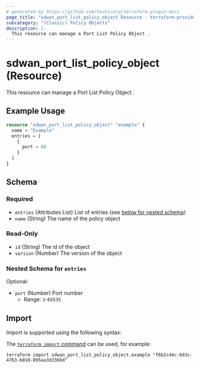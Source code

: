 ```yaml
---
# generated by https://github.com/hashicorp/terraform-plugin-docs
page_title: "sdwan_port_list_policy_object Resource - terraform-provider-sdwan"
subcategory: "(Classic) Policy Objects"
description: |-
  This resource can manage a Port List Policy Object .
---
```


# sdwan_port_list_policy_object (Resource)

This resource can manage a Port List Policy Object .

## Example Usage

```terraform
resource "sdwan_port_list_policy_object" "example" {
  name = "Example"
  entries = [
    {
      port = 80
    }
  ]
}
```

<!-- schema generated by tfplugindocs -->
## Schema

### Required

- `entries` (Attributes List) List of entries (see [below for nested schema](#nestedatt--entries))
- `name` (String) The name of the policy object

### Read-Only

- `id` (String) The id of the object
- `version` (Number) The version of the object

<a id="nestedatt--entries"></a>
### Nested Schema for `entries`

Optional:

- `port` (Number) Port number
  - Range: `1`-`65535`

## Import

Import is supported using the following syntax:

The [`terraform import` command](https://developer.hashicorp.com/terraform/cli/commands/import) can be used, for example:

```shell
terraform import sdwan_port_list_policy_object.example "f6b2c44c-693c-4763-b010-895aa3d236bd"
```
